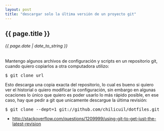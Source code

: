 ```yaml
---
layout: post
title: "descargar solo la última versión de un proyecto git"
---
```


## {{ page.title }}

###### {{ page.date | date_to_string }}

Mantengo algunos archivos de configuración y scripts en un repositorio git, cuando quiero copiarlos a otra computadora utilizo:

<pre class="sh_sh">
$ git clone url
</pre>

Esto descarga una copia exacta del repositorio, lo cual es bueno si quiero ver el historial o quiero modificar la configuración, sin embargo en algunas ocaciones lo único que quiero es poder usarlo lo más rápido posible, en ese caso, hay que pedir a git que unicamente descargue la última revisión:

<pre class="sh_sh">
$ git clone --dept=1 git://github.com/chilicuil/dotfiles.git
</pre>

- <http://stackoverflow.com/questions/1209999/using-git-to-get-just-the-latest-revision>
